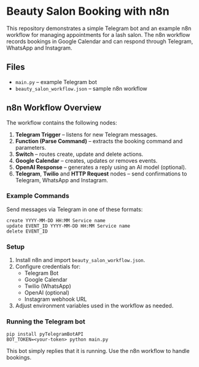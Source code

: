 # Beauty Salon Booking with n8n

This repository demonstrates a simple Telegram bot and an example n8n workflow for managing appointments for a lash salon. The n8n workflow records bookings in Google Calendar and can respond through Telegram, WhatsApp and Instagram.

## Files

- `main.py` – example Telegram bot
- `beauty_salon_workflow.json` – sample n8n workflow

## n8n Workflow Overview

The workflow contains the following nodes:

1. **Telegram Trigger** – listens for new Telegram messages.
2. **Function (Parse Command)** – extracts the booking command and parameters.
3. **Switch** – routes create, update and delete actions.
4. **Google Calendar** – creates, updates or removes events.
5. **OpenAI Response** – generates a reply using an AI model (optional).
6. **Telegram**, **Twilio** and **HTTP Request** nodes – send confirmations to Telegram, WhatsApp and Instagram.

### Example Commands

Send messages via Telegram in one of these formats:

```
create YYYY-MM-DD HH:MM Service name
update EVENT_ID YYYY-MM-DD HH:MM Service name
delete EVENT_ID
```

### Setup

1. Install n8n and import `beauty_salon_workflow.json`.
2. Configure credentials for:
   - Telegram Bot
   - Google Calendar
   - Twilio (WhatsApp)
   - OpenAI (optional)
   - Instagram webhook URL
3. Adjust environment variables used in the workflow as needed.

### Running the Telegram bot

```
pip install pyTelegramBotAPI
BOT_TOKEN=<your-token> python main.py
```

This bot simply replies that it is running. Use the n8n workflow to handle bookings.
